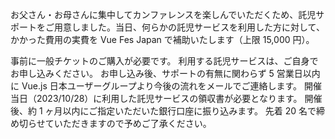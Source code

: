 お父さん・お母さんに集中してカンファレンスを楽しんでいただくため、託児サポートをご用意しました。当日、何らかの託児サービスを利用した方に対して、かかった費用の実費を Vue Fes Japan で補助いたします（上限 15,000 円）。

事前に一般チケットのご購入が必要です。
利用する託児サービスは、ご自身でお申し込みください。
お申し込み後、サポートの有無に関わらず 5 営業日以内に Vue.js 日本ユーザーグループより今後の流れをメールでご連絡します。
開催当日（2023/10/28）に利用した託児サービスの領収書が必要となります。
開催後、約 1 ヶ月以内にご指定いただいた銀行口座に振り込みます。
先着 20 名で締め切らせていただきますので予めご了承ください。
